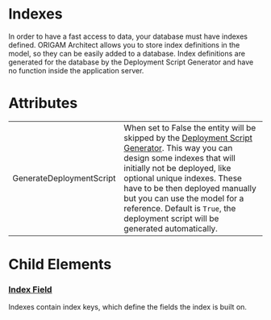 # Indexes

In order to have a fast access to data, your database must have indexes defined. ORIGAM Architect allows you to store index definitions in the model, so they can be easily added to a database. Index definitions are generated for the database by the Deployment Script Generator and have no function inside the application server.

# Attributes

|                          |                                                                                                                                                                                                                                                                                                                                                                                         |
|--------------------------|-----------------------------------------------------------------------------------------------------------------------------------------------------------------------------------------------------------------------------------------------------------------------------------------------------------------------------------------------------------------------------------------|
| GenerateDeploymentScript | When set to False the entity will be skipped by the [Deployment Script Generator](/t/Deployment-Script-Generator). This way you can design some indexes that will initially not be deployed, like optional unique indexes. These have to be then deployed manually but you can use the model for a reference. Default is `True`, the deployment script will be generated automatically. |

# Child Elements

### [Index Field](/t/Index-Field)

Indexes contain index keys, which define the fields the index is built on.
